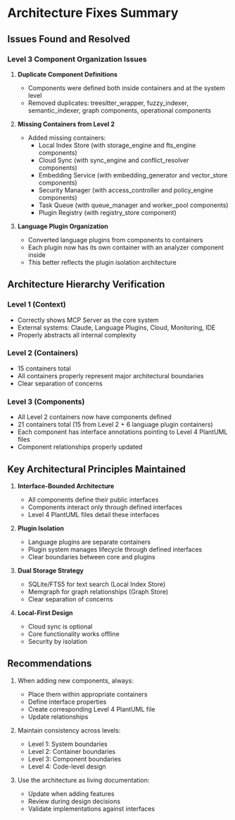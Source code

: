 # Architecture Fixes Summary

## Issues Found and Resolved

### Level 3 Component Organization Issues

1. **Duplicate Component Definitions**
   - Components were defined both inside containers and at the system level
   - Removed duplicates: treesitter_wrapper, fuzzy_indexer, semantic_indexer, graph components, operational components

2. **Missing Containers from Level 2**
   - Added missing containers:
     - Local Index Store (with storage_engine and fts_engine components)
     - Cloud Sync (with sync_engine and conflict_resolver components)
     - Embedding Service (with embedding_generator and vector_store components)
     - Security Manager (with access_controller and policy_engine components)
     - Task Queue (with queue_manager and worker_pool components)
     - Plugin Registry (with registry_store component)

3. **Language Plugin Organization**
   - Converted language plugins from components to containers
   - Each plugin now has its own container with an analyzer component inside
   - This better reflects the plugin isolation architecture

## Architecture Hierarchy Verification

### Level 1 (Context)
- Correctly shows MCP Server as the core system
- External systems: Claude, Language Plugins, Cloud, Monitoring, IDE
- Properly abstracts all internal complexity

### Level 2 (Containers)
- 15 containers total
- All containers properly represent major architectural boundaries
- Clear separation of concerns

### Level 3 (Components)
- All Level 2 containers now have components defined
- 21 containers total (15 from Level 2 + 6 language plugin containers)
- Each component has interface annotations pointing to Level 4 PlantUML files
- Component relationships properly updated

## Key Architectural Principles Maintained

1. **Interface-Bounded Architecture**
   - All components define their public interfaces
   - Components interact only through defined interfaces
   - Level 4 PlantUML files detail these interfaces

2. **Plugin Isolation**
   - Language plugins are separate containers
   - Plugin system manages lifecycle through defined interfaces
   - Clear boundaries between core and plugins

3. **Dual Storage Strategy**
   - SQLite/FTS5 for text search (Local Index Store)
   - Memgraph for graph relationships (Graph Store)
   - Clear separation of concerns

4. **Local-First Design**
   - Cloud sync is optional
   - Core functionality works offline
   - Security by isolation

## Recommendations

1. When adding new components, always:
   - Place them within appropriate containers
   - Define interface properties
   - Create corresponding Level 4 PlantUML file
   - Update relationships

2. Maintain consistency across levels:
   - Level 1: System boundaries
   - Level 2: Container boundaries
   - Level 3: Component boundaries
   - Level 4: Code-level design

3. Use the architecture as living documentation:
   - Update when adding features
   - Review during design decisions
   - Validate implementations against interfaces